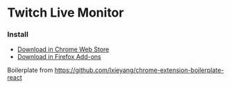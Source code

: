# Twitch Live Monitor

### Install

- [Download in Chrome Web Store](https://chrome.google.com/webstore/detail/pcnaddhmngnnpookfhhamkelhhakimdghttps://chrome.google.com/webstore/detail/twitch-live-monitor/geckecbipnimmcefppeckcggceikjmjj)
- [Download in Firefox Add-ons](https://addons.mozilla.org/de/firefox/addon/twitch-live-monitor/)

Boilerplate from https://github.com/lxieyang/chrome-extension-boilerplate-react
